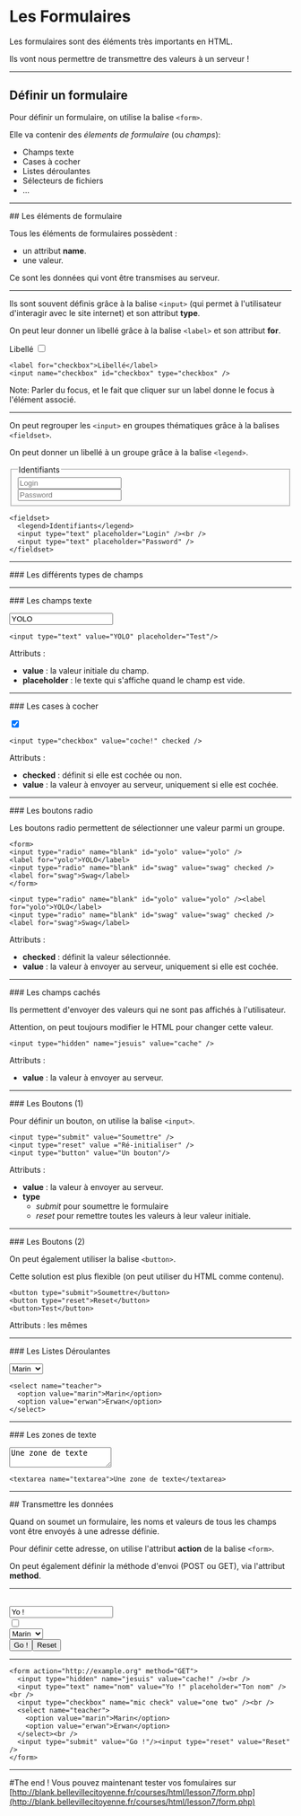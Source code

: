 # Les Formulaires

Les formulaires sont des éléments très importants en HTML.

Ils vont nous permettre de transmettre des valeurs à un serveur !



---



## Définir un formulaire

Pour définir un formulaire, on utilise la balise `<form>`.

Elle va contenir des _élements de formulaire_ (ou _champs_):
- Champs texte
- Cases à cocher
- Listes déroulantes
- Sélecteurs de fichiers
- ...



---



## Les éléments de formulaire

Tous les éléments de formulaires possèdent :
- un attribut **name**.
- une valeur.

Ce sont les données qui vont être transmises au serveur.


***


Ils sont souvent définis grâce à la balise `<input>` (qui permet à l'utilisateur d'interagir avec le site internet) et son attribut **type**.

On peut leur donner un libellé grâce à la balise `<label>` et son attribut **for**.

<div>
<label for="checkbox">Libellé</label>
<input name="checkbox" id="checkbox" type="checkbox" />
</div>


```
<label for="checkbox">Libellé</label>
<input name="checkbox" id="checkbox" type="checkbox" />
```


Note: Parler du focus, et le fait que cliquer sur un label donne le focus à l'élément associé.


***


On peut regrouper les `<input>` en groupes thématiques grâce à la balises `<fieldset>`.

On peut donner un libellé à un groupe grâce à la balise `<legend>`.

<div>
<fieldset>
  <legend>Identifiants</legend>
  <input type="text" placeholder="Login" /><br />
  <input type="text" placeholder="Password" />
</fieldset>
</div>

```
<fieldset>
  <legend>Identifiants</legend>
  <input type="text" placeholder="Login" /><br />
  <input type="text" placeholder="Password" />
</fieldset>
```



---



### Les différents types de champs



---



### Les champs texte

<input type="text" value="YOLO" placeholder="Test"/>

```
<input type="text" value="YOLO" placeholder="Test"/>
```

Attributs :
- **value** : la valeur initiale du champ.
- **placeholder** : le texte qui s'affiche quand le champ est vide.


***


### Les cases à cocher

<input type="checkbox" value="coche!" checked />

```
<input type="checkbox" value="coche!" checked />
```

Attributs :
- **checked** : définit si elle est cochée ou non.
- **value** : la valeur à envoyer au serveur, uniquement si elle est cochée.


***


### Les boutons radio

Les boutons radio permettent de sélectionner une valeur parmi un groupe.

```
<form>
<input type="radio" name="blank" id="yolo" value="yolo" />
<label for="yolo">YOLO</label>
<input type="radio" name="blank" id="swag" value="swag" checked />
<label for="swag">Swag</label>
</form>
```

```
<input type="radio" name="blank" id="yolo" value="yolo" /><label for="yolo">YOLO</label>
<input type="radio" name="blank" id="swag" value="swag" checked /><label for="swag">Swag</label>
```

Attributs :
- **checked** : définit la valeur sélectionnée.
- **value** : la valeur à envoyer au serveur, uniquement si elle est cochée.



***


### Les champs cachés

Ils permettent d'envoyer des valeurs qui ne sont pas affichés à l'utilisateur.

Attention, on peut toujours modifier le HTML pour changer cette valeur.

<input type="hidden" name="jesuis" value="cache" />

```
<input type="hidden" name="jesuis" value="cache" />
```

Attributs :
- **value** : la valeur à envoyer au serveur.


***


### Les Boutons (1)

Pour définir un bouton, on utilise la balise `<input>`.

```
<input type="submit" value="Soumettre" />
<input type="reset" value ="Ré-initialiser" />
<input type="button" value="Un bouton"/>
```

Attributs :
- **value** : la valeur à envoyer au serveur.
- **type**
  - _submit_ pour soumettre le formulaire
  - _reset_ pour remettre toutes les valeurs à leur valeur initiale.


***


### Les Boutons (2)

On peut également utiliser la balise `<button>`.

Cette solution est plus flexible (on peut utiliser du HTML comme contenu).

```
<button type="submit">Soumettre</button>
<button type="reset">Reset</button>
<button>Test</button>
```

Attributs : les mêmes


***


### Les Listes Déroulantes

<select name="teacher">
  <option value="marin">Marin</option>
  <option value="erwan">Erwan</option>
</select>

```
<select name="teacher">
  <option value="marin">Marin</option>
  <option value="erwan">Erwan</option>
</select>
```


***


### Les zones de texte

<textarea name="textarea">Une zone de texte</textarea>

```
<textarea name="textarea">Une zone de texte</textarea>
```



---



## Transmettre les données

Quand on soumet un formulaire, les noms et valeurs de tous les champs vont être envoyés à une adresse définie.

Pour définir cette adresse, on utilise l'attribut **action** de la balise `<form>`.

On peut également définir la méthode d'envoi (POST ou GET), via l'attribut **method**.


***


<form action="http://example.org" method="GET">
  <input type="hidden" name="jesuis" value="cache!" /><br />
  <input type="text" name="nom" value="Yo !" placeholder="Ton nom" /><br />
  <input type="checkbox" name="mic check" value="one two" /><br />
  <select name="teacher">
    <option value="marin">Marin</option>
    <option value="erwan">Erwan</option>
  </select><br />
  <input type="submit" value="Go !"/><input type="reset" value="Reset" />
</form>


***


```
<form action="http://example.org" method="GET">
  <input type="hidden" name="jesuis" value="cache!" /><br />
  <input type="text" name="nom" value="Yo !" placeholder="Ton nom" /><br />
  <input type="checkbox" name="mic check" value="one two" /><br />
  <select name="teacher">
    <option value="marin">Marin</option>
    <option value="erwan">Erwan</option>
  </select><br />
  <input type="submit" value="Go !"/><input type="reset" value="Reset" />
</form>
```


***



#The end !
Vous pouvez maintenant tester vos fomulaires sur [http://blank.bellevillecitoyenne.fr/courses/html/lesson7/form.php](http://blank.bellevillecitoyenne.fr/courses/html/lesson7/form.php)

